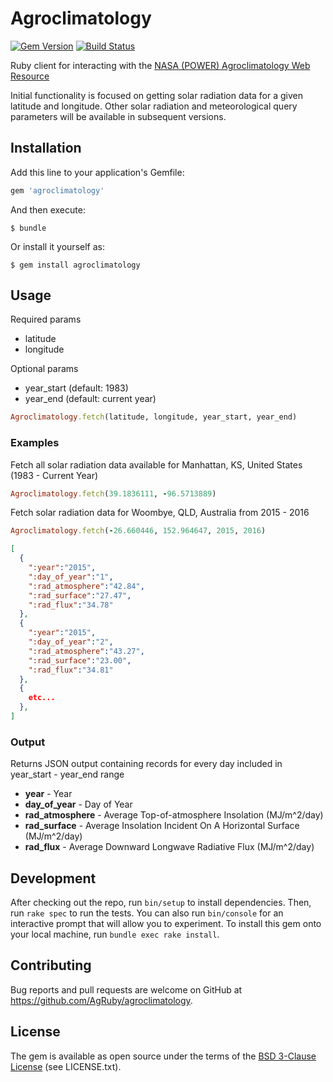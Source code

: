 # Agroclimatology

[![Gem Version](http://img.shields.io/gem/v/agroclimatology.svg)][gem]
[![Build Status](http://img.shields.io/travis/AgRuby/agroclimatology.svg)][travis]

[gem]: https://rubygems.org/gems/agroclimatology
[travis]: http://travis-ci.org/AgRuby/agroclimatology

Ruby client for interacting with the [NASA (POWER) Agroclimatology Web Resource](http://power.larc.nasa.gov/cgi-bin/agro.cgi)

Initial functionality is focused on getting solar radiation data
for a given latitude and longitude. Other solar radiation and meteorological query parameters will be available in subsequent versions.

## Installation

Add this line to your application's Gemfile:

```ruby
gem 'agroclimatology'
```

And then execute:

    $ bundle

Or install it yourself as:

    $ gem install agroclimatology

## Usage

Required params
- latitude
- longitude

Optional params
- year_start (default: 1983)
- year_end (default: current year)

```ruby
Agroclimatology.fetch(latitude, longitude, year_start, year_end)
```

### Examples

Fetch all solar radiation data available for Manhattan, KS, United States (1983 - Current Year)
```ruby
Agroclimatology.fetch(39.1836111, -96.5713889)
```

Fetch solar radiation data for Woombye, QLD, Australia from 2015 - 2016
```ruby
Agroclimatology.fetch(-26.660446, 152.964647, 2015, 2016)
```

```json
[
  {
    ":year":"2015",
    ":day_of_year":"1",
    ":rad_atmosphere":"42.84",
    ":rad_surface":"27.47",
    ":rad_flux":"34.78"
  },
  {
    ":year":"2015",
    ":day_of_year":"2",
    ":rad_atmosphere":"43.27",
    ":rad_surface":"23.00",
    ":rad_flux":"34.81"
  },
  {
    etc...
  },
]
```

### Output

Returns JSON output containing records for every day included in year_start - year_end range
- **year**                - Year
- **day_of_year**         - Day of Year
- **rad_atmosphere** - Average Top-of-atmosphere Insolation (MJ/m^2/day)
- **rad_surface** - Average Insolation Incident On A Horizontal Surface (MJ/m^2/day)  
- **rad_flux** - Average Downward Longwave Radiative Flux (MJ/m^2/day)  

## Development

After checking out the repo, run `bin/setup` to install dependencies. Then, run `rake spec` to run the tests. You can also run `bin/console` for an interactive prompt that will allow you to experiment. To install this gem onto your local machine, run `bundle exec rake install`.

## Contributing

Bug reports and pull requests are welcome on GitHub at https://github.com/AgRuby/agroclimatology.

## License

The gem is available as open source under the terms of the [BSD 3-Clause License](http://opensource.org/licenses/BSD-3-Clause) (see LICENSE.txt).
